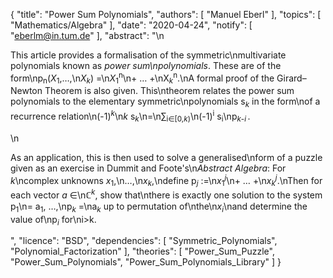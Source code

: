 {
    "title": "Power Sum Polynomials",
    "authors": [
        "Manuel Eberl"
    ],
    "topics": [
        "Mathematics/Algebra"
    ],
    "date": "2020-04-24",
    "notify": [
        "eberlm@in.tum.de"
    ],
    "abstract": "\n<p>This article provides a formalisation of the symmetric\nmultivariate polynomials known as <em>power sum\npolynomials</em>. These are of the form\np<sub>n</sub>(<em>X</em><sub>1</sub>,&hellip;,\n<em>X</em><sub><em>k</em></sub>) =\n<em>X</em><sub>1</sub><sup>n</sup>\n+ &hellip; +\nX<sub><em>k</em></sub><sup>n</sup>.\nA formal proof of the Girard–Newton Theorem is also given. This\ntheorem relates the power sum polynomials to the elementary symmetric\npolynomials s<sub><em>k</em></sub> in the form\nof a recurrence relation\n(-1)<sup><em>k</em></sup>\n<em>k</em> s<sub><em>k</em></sub>\n=\n&sum;<sub>i&isinv;[0,<em>k</em>)</sub>\n(-1)<sup>i</sup> s<sub>i</sub>\np<sub><em>k</em>-<em>i</em></sub>&thinsp;.</p>\n<p>As an application, this is then used to solve a generalised\nform of a puzzle given as an exercise in Dummit and Foote's\n<em>Abstract Algebra</em>: For <em>k</em>\ncomplex unknowns <em>x</em><sub>1</sub>,\n&hellip;,\n<em>x</em><sub><em>k</em></sub>,\ndefine p<sub><em>j</em></sub> :=\n<em>x</em><sub>1</sub><sup><em>j</em></sup>\n+ &hellip; +\n<em>x</em><sub><em>k</em></sub><sup><em>j</em></sup>.\nThen for each vector <em>a</em> &isinv;\n&#x2102;<sup><em>k</em></sup>, show that\nthere is exactly one solution to the system p<sub>1</sub>\n= a<sub>1</sub>, &hellip;,\np<sub><em>k</em></sub> =\na<sub><em>k</em></sub> up to permutation of\nthe\n<em>x</em><sub><em>i</em></sub>\nand determine the value of\np<sub><em>i</em></sub> for\ni&gt;k.</p>",
    "licence": "BSD",
    "dependencies": [
        "Symmetric_Polynomials",
        "Polynomial_Factorization"
    ],
    "theories": [
        "Power_Sum_Puzzle",
        "Power_Sum_Polynomials",
        "Power_Sum_Polynomials_Library"
    ]
}